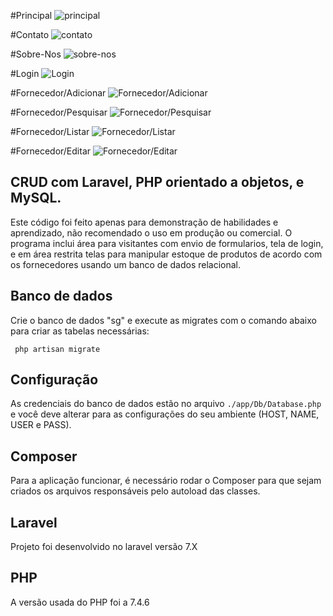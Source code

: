 
#Principal
![principal](https://user-images.githubusercontent.com/87495655/159272733-0796c24b-d5ce-40c1-8819-ab90706cf2a7.png)

#Contato
![contato](https://user-images.githubusercontent.com/87495655/159272901-e78756ed-55d6-495c-9935-d15ec64b37ff.png)

#Sobre-Nos
![sobre-nos](https://user-images.githubusercontent.com/87495655/159272977-3c5c6950-0c23-4e5f-8ea1-6d62fc667823.png)

#Login
![Login](https://user-images.githubusercontent.com/87495655/160703310-a296949c-ed92-42b6-b3b7-5f20b47f646a.png)

#Fornecedor/Adicionar
![Fornecedor/Adicionar](https://user-images.githubusercontent.com/87495655/160731465-410feef0-895f-4529-a2de-52193938f7ae.png)

#Fornecedor/Pesquisar
![Fornecedor/Pesquisar](https://user-images.githubusercontent.com/87495655/160731653-eba62336-3429-4a3a-9710-31f49c205c50.png)

#Fornecedor/Listar
![Fornecedor/Listar](https://user-images.githubusercontent.com/87495655/160887501-9a28884e-6082-4664-be8a-7864abcc2c03.png)

#Fornecedor/Editar
![Fornecedor/Editar](https://user-images.githubusercontent.com/87495655/160887836-84d88287-65ca-43d5-b9d9-b5452f30dcbd.png)



## CRUD com Laravel, PHP orientado a objetos, e MySQL.
Este código foi feito apenas para demonstração de habilidades e aprendizado, não recomendado o uso em produção ou comercial.
O programa inclui área para visitantes com envio de formularios, tela de login, e em área restrita telas para manipular estoque de produtos de acordo com os fornecedores usando um banco de dados relacional. 

## Banco de dados
Crie o banco de dados "sg" e execute as migrates com o comando abaixo para criar as tabelas necessárias:
```shell
 php artisan migrate
```

## Configuração
As credenciais do banco de dados estão no arquivo `./app/Db/Database.php` e você deve alterar para as configurações do seu ambiente (HOST, NAME, USER e PASS).

## Composer
Para a aplicação funcionar, é necessário rodar o Composer para que sejam criados os arquivos responsáveis pelo autoload das classes.

## Laravel 
Projeto foi desenvolvido no laravel versão 7.X

## PHP
A versão usada do PHP foi a  7.4.6
